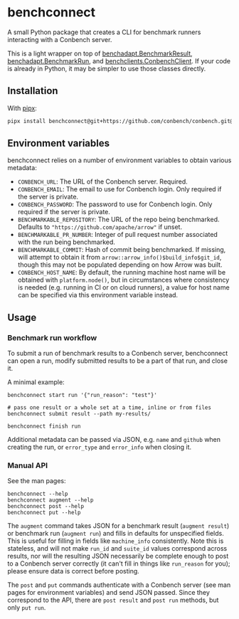 # benchconnect

A small Python package that creates a CLI for benchmark runners interacting
with a Conbench server.

This is a light wrapper on top of
[benchadapt.BenchmarkResult](https://github.com/conbench/conbench/blob/main/benchadapt/python/benchadapt/result.py),
[benchadapt.BenchmarkRun](https://github.com/conbench/conbench/blob/main/benchadapt/python/benchadapt/run.py), and
[benchclients.ConbenchClient](https://github.com/conbench/conbench/blob/main/benchclients/python/benchclients/conbench.py).
If your code is already in Python, it may be simpler to use those classes
directly.

## Installation

With [pipx](https://pypa.github.io/pipx/):

```bash
pipx install benchconnect@git+https://github.com/conbench/conbench.git@main#subdirectory=benchconnect
```

## Environment variables

benchconnect relies on a number of environment variables to obtain various
metadata:

- `CONBENCH_URL`: The URL of the Conbench server. Required.
- `CONBENCH_EMAIL`: The email to use for Conbench login. Only required if the
server is private.
- `CONBENCH_PASSWORD`: The password to use for Conbench login. Only required
if the server is private.
- `BENCHMARKABLE_REPOSITORY`: The URL of the repo being benchmarked. Defaults
to `"https://github.com/apache/arrow"` if unset.
- `BENCHMARKABLE_PR_NUMBER`: Integer of pull request number associated with
the run being benchmarked.
- `BENCHMARKABLE_COMMIT`: Hash of commit being benchmarked. If missing, will
attempt to obtain it from `arrow::arrow_info()$build_info$git_id`, though
this may not be populated depending on how Arrow was built.
- `CONBENCH_HOST_NAME`: By default, the running machine host name will be
obtained with `platform.node()`, but in circumstances where consistency is
needed (e.g. running in CI or on cloud runners), a value for host name can
be specified via this environment variable instead.

## Usage

### Benchmark run workflow

To submit a run of benchmark results to a Conbench server, benchconnect can
open a run, modify submitted results to be a part of that run, and close it.

A minimal example:

```shell
benchconnect start run '{"run_reason": "test"}'

# pass one result or a whole set at a time, inline or from files
benchconnect submit result --path my-results/

benchconnect finish run
```

Additional metadata can be passed via JSON, e.g. `name` and `github` when
creating the run, or `error_type` and `error_info` when closing it.

### Manual API

See the man pages:

```shell
benchconnect --help
benchconnect augment --help
benchconnect post --help
benchconnect put --help
```

The `augment` command takes JSON for a benchmark result (`augment result`)
or benchmark run (`augment run`) and fills in defaults for unspecified fields.
This is useful for filling in fields like `machine_info` consistently. Note
this is stateless, and will not make `run_id` and `suite_id` values correspond
across results, nor will the resulting JSON necessarily be complete enough to
post to a Conbench server correctly (it can't fill in things like `run_reason`
for you); please ensure data is correct before posting.

The `post` and `put` commands authenticate with a Conbench server (see man
pages for environment variables) and send JSON passed. Since they correspond
to the API, there are `post result` and `post run` methods, but only `put run`.
